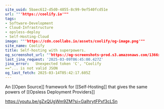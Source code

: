 ```yaml
---
site_uuid: 5baec612-d5d0-4855-8c99-9ef540fcd51e
url: ""'https://coolify.io'""
tags:
- Software-Development
- Cloud-Infrastructure
- opsless-deploy
- Self-Hosting-Cloud
image: ""'https://cdn.coollabs.io/assets/coolify/og-image.png'""
site_name: Coolify
title: Self-hosting with superpowers.
og_screenshot_url: ""https://og-screenshots-prod.s3.amazonaws.com/1366x768/80/false/8adb6cd229225f3089022eda32c5ae6c0d5b1a4b17b5b55bfabbb1493a916eb5.jpeg""
last_jina_request: '2025-03-09T06:45:00.427Z'
jina_error:   Unexpected token 'C', "Coolify
=="... is not valid JSON
og_last_fetch: 2025-03-14T05:42:17.605Z
---
```

An [[Open Source]] framework for [[Self-Hosting]] that gives the same powers of [[Opsless Deployment Providers]]

https://youtu.be/gZxQUgWm9ZM?si=GalhrytFPxf3cLSn
